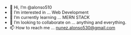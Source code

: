 - 👋 Hi, I’m @alonso510
- 👀 I’m interested in ... Web Development
- 🌱 I’m currently learning ... MERN STACK
- 💞️ I’m looking to collaborate on ... anything and everything.
- 📫 How to reach me ... nunez.alonso530@gmail.com

<!---
alonso510/alonso510 is a ✨ special ✨ repository because its `README.md` (this file) appears on your GitHub profile.
You can click the Preview link to take a look at your changes.
--->
